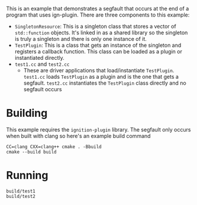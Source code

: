 This is an example that demonstrates a segfault that occurs at the end of a program that uses ign-plugin.
There are three components to this example:

* `SingletonResource`: This is a singleton class that stores a vector of `std::function` objects. It's linked in as a shared library so the singleton is truly a singleton and there is only one instance of it.
* `TestPlugin`: This is a class that gets an instance of the singleton and registers a callback function. This class can be loaded as a plugin or instantiated directly.
* `test1.cc` and `test2.cc`
    * These are driver applications that load/instantiate `TestPlugin`. `test1.cc` loads `TestPlugin` as a plugin and is the one that gets a segfault. `test2.cc` instantiates the `TestPlugin` class directly and no segfault occurs


# Building

This example requires the `ignition-plugin` library. The segfault only occurs when built with clang so here's an example build command

```
CC=clang CXX=clang++ cmake . -Bbuild
cmake --build build
```

# Running

```
build/test1
build/test2
```

